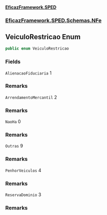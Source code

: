 #### [EficazFramework.SPED](EficazFrameworkSPED.md 'EficazFramework SPED')
### [EficazFramework.SPED.Schemas.NFe](EficazFramework.SPED.Schemas.NFe.md 'EficazFramework.SPED.Schemas.NFe')

## VeiculoRestricao Enum

```csharp
public enum VeiculoRestricao
```
### Fields

<a name='EficazFramework.SPED.Schemas.NFe.VeiculoRestricao.AlienacaoFiduciaria'></a>

`AlienacaoFiduciaria` 1

### Remarks

<a name='EficazFramework.SPED.Schemas.NFe.VeiculoRestricao.ArrendamentoMercantil'></a>

`ArrendamentoMercantil` 2

### Remarks

<a name='EficazFramework.SPED.Schemas.NFe.VeiculoRestricao.NaoHa'></a>

`NaoHa` 0

### Remarks

<a name='EficazFramework.SPED.Schemas.NFe.VeiculoRestricao.Outras'></a>

`Outras` 9

### Remarks

<a name='EficazFramework.SPED.Schemas.NFe.VeiculoRestricao.PenhorVeiculos'></a>

`PenhorVeiculos` 4

### Remarks

<a name='EficazFramework.SPED.Schemas.NFe.VeiculoRestricao.ReservaDominio'></a>

`ReservaDominio` 3

### Remarks